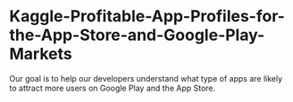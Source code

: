 # Kaggle-Profitable-App-Profiles-for-the-App-Store-and-Google-Play-Markets
Our goal is to help our developers understand what type of apps are likely to attract more users on Google Play and the App Store. 
